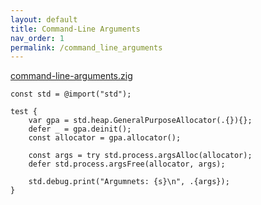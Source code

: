 ```yaml
---
layout: default
title: Command-Line Arguments
nav_order: 1
permalink: /command_line_arguments
---
```


[command-line-arguments.zig](src/command-line-arguments.zig)

```zig
const std = @import("std");

test {
    var gpa = std.heap.GeneralPurposeAllocator(.{}){};
    defer _ = gpa.deinit();
    const allocator = gpa.allocator();

    const args = try std.process.argsAlloc(allocator);
    defer std.process.argsFree(allocator, args);

    std.debug.print("Argumnets: {s}\n", .{args});
}

```
